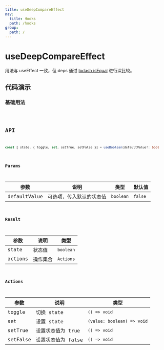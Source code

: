 ```yaml
---
title: useDeepCompareEffect
nav:
  title: Hooks
  path: /hooks
group:
  path: /
---
```


# useDeepCompareEffect

用法与 useEffect 一致，但 deps 通过 [lodash isEqual](https://lodash.com/docs/4.17.15#isEqual) 进行深比较。

## 代码演示

### 基础用法

<code src="./demo/demo01.tsx" />

## API

```ts
const [ state, { toggle, set, setTrue, setFalse }] = useBoolean(defaultValue?: boolean);
```

### Params

| 参数         | 说明                     | 类型      | 默认值  |
|--------------|--------------------------|-----------|---------|
| defaultValue | 可选项，传入默认的状态值 | `boolean` | `false` |


### Result

| 参数    | 说明     | 类型      |
|---------|----------|-----------|
| state   | 状态值   | `boolean` |
| actions | 操作集合 | `Actions` |

### Actions

| 参数     | 说明                                              | 类型                        |
|----------|---------------------------------------------------|-----------------------------|
| toggle   | 切换 state | `() => void` |
| set   | 设置 state | `(value: boolean) => void` |
| setTrue  | 设置状态值为 true                                 | `() => void`                |
| setFalse | 设置状态值为 false                                | `() => void`                |
